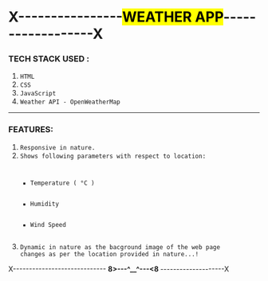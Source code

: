  #                                        X----------------<b><mark>WEATHER APP</mark></b>------------------X
### TECH STACK USED :
1.  <code>HTML</code>
2.  <code>CSS</code>
3.  <code>JavaScript</code>
4.  <code>Weather API - OpenWeatherMap</code>

----
### FEATURES:
1.  <code>Responsive in nature.</code>
2.  <code>Shows following parameters with respect to location:</code>
    <code>
    <ul type = "square">
     <li>Temperature ( °C )</li>
     <li>Humidity</li>
     <li>Wind Speed</li>
    </ul>
    </code>
3.  <code>Dynamic in nature as the bacground image of the web page changes as per the location provided in nature...!</code>



X-----------------------------   <b> 8>---**^__^**---<8 </b>    --------------------X 
